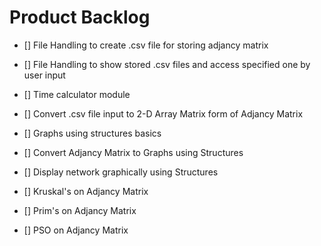 # Product Backlog

- [] File Handling to create .csv file for storing adjancy matrix

- [] File Handling to show stored .csv files and access specified one by user input

- [] Time calculator module

- [] Convert .csv file input to 2-D Array Matrix form of Adjancy Matrix

- [] Graphs using structures basics

- [] Convert Adjancy Matrix to Graphs using Structures

- [] Display network graphically using Structures

- [] Kruskal's on Adjancy Matrix

- [] Prim's on Adjancy Matrix

- [] PSO on Adjancy Matrix